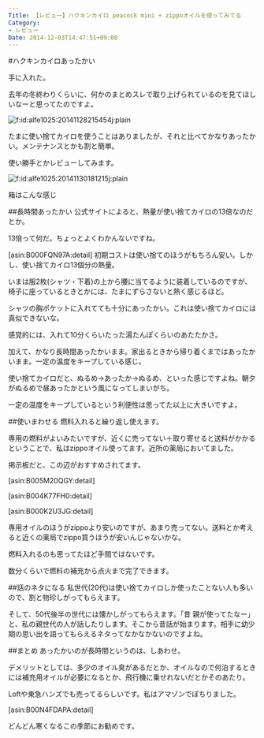 ```yaml
---
Title: 【レビュー】ハクキンカイロ peacock mini + zippoオイルを使ってみてる
Category:
- レビュー
Date: 2014-12-03T14:47:51+09:00
---
```


#ハクキンカイロあったかい

手に入れた。

去年の冬終わりくらいに、何かのまとめスレで取り上げられているのを見てほしいなーと思ってたのですよ。

<p><span ><img src="https://cdn-ak.f.st-hatena.com/images/fotolife/a/alfe1025/20141128/20141128215454.jpg" alt="f:id:alfe1025:20141128215454j:plain" title="f:id:alfe1025:20141128215454j:plain" class="hatena-fotolife" itemprop="image"></span></p>


たまに使い捨てカイロを使うことはありましたが、それと比べてかなりあったかい。メンテナンスとかも割と簡単。

使い勝手とかレビューしてみます。


<!-- more -->

<p><span ><img src="https://cdn-ak.f.st-hatena.com/images/fotolife/a/alfe1025/20141130/20141130181215.jpg" alt="f:id:alfe1025:20141130181215j:plain" title="f:id:alfe1025:20141130181215j:plain" class="hatena-fotolife" itemprop="image"></span></p>
箱はこんな感じ

##長時間あったかい
公式サイトによると、熱量が使い捨てカイロの13倍なのだとか。

13倍って何だ。ちょっとよくわかんないですね。

[asin:B000FQN97A:detail]
初期コストは使い捨てのほうがもちろん安い。しかし、使い捨てカイロ13個分の熱量。

いまは服2枚(シャツ・下着)の上から腰に当てるように装着しているのですが、椅子に座っているときとかには、たまにずらさないと熱く感じるほど。

シャツの胸ポケットに入れてても十分にあったかい。これは使い捨てカイロには真似できないな。


感覚的には、入れて10分くらいたった湯たんぽくらいのあたたかさ。

加えて、かなり長時間あったかいまま。家出るときから帰り着くまではあったかいまま。一定の温度をキープしている感じ。

使い捨てカイロだと、ぬるめ→あったか→ぬるめ、といった感じですよね。朝夕がぬるめで昼あったかという風になってしまいがち。

一定の温度をキープしているという利便性は思ってた以上に大きいですよ。

##使いまわせる
燃料入れると繰り返し使えます。

専用の燃料がよいみたいですが、近くに売ってない＋取り寄せると送料がかかる ということで、私はzippoオイル使ってます。近所の薬局においてました。

掲示板だと、この辺がおすすめされてます。

[asin:B005M20QGY:detail]

[asin:B004K77FH0:detail]

[asin:B000K2U3JG:detail]

専用オイルのほうがzippoより安いのですが、あまり売ってない。送料とか考えると近くの薬局でzippo買うほうが安いんじゃないかな。

燃料入れるのも思ってたほど手間ではないです。

数分くらいで燃料の補充から点火まで完了できます。


##話のネタになる
私世代(20代)は使い捨てカイロしか使ったことない人も多いので、割と物珍しがってもらえます。

そして、50代後半の世代には懐かしがってもらえます。「昔 親が使ってたなー」と、私の親世代の人が話したりします。そこから昔話が始まります。相手に幼少期の思い出を語ってもらえるネタってなかなかないのですよね。


##まとめ
あったかいのが長時間というのは、しあわせ。

デメリットとしては、多少のオイル臭があるだとか、オイルなので何泊するときには補充用オイルが必要になるとか、飛行機に乗せれないだとかそのあたり。

Loftや東急ハンズでも売ってるらしいです。私はアマゾンでぽちりました。


[asin:B00N4FDAPA:detail]




どんどん寒くなるこの季節にお勧めです。
